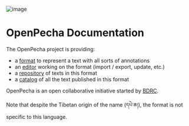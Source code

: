 ![image](https://user-images.githubusercontent.com/17675331/123587385-c6bcaa80-d818-11eb-95e1-fdbd5584a212.png)

# OpenPecha Documentation


The OpenPecha project is providing:
- a [format](https://openpecha.github.io/format/) to represent a text with all sorts of annotations
- an [editor](https://openpecha.github.io/editor/) working on the format (import / export, update, etc.)
- a [repository](https://openpecha.github.io/repository/) of texts in this format
- a [catalog](https://openpecha.github.io/catalog/) of all the text published in this format

OpenPecha is an open collaborative initiative started by [BDRC](www.tbrc.org). 

Note that despite the Tibetan origin of the name (དཔེ་ཆ།), the format is not specific to this language.
